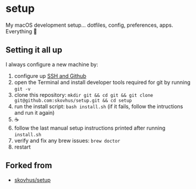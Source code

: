 # setup

My macOS development setup... dotfiles, config, preferences, apps. Everything 🐙


## Setting it all up

I always configure a new machine by:

1) configure up [SSH and Github](https://docs.github.com/en/github/authenticating-to-github/connecting-to-github-with-ssh)
2) open the Terminal and install developer tools required for git by running `git -v`
3) clone this repository: `mkdir git && cd git && git clone git@github.com:skovhus/setup.git && cd setup`
4) run the install script: `bash install.sh` (if it fails, follow the intructions and run it again)
5) ☕️
6) follow the last manual setup instructions printed after running `install.sh`
7) verify and fix any brew issues: `brew doctor`
8) restart


## Forked from
- [skovhus/setup](https://github.com/skovhus/setup)
